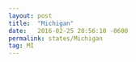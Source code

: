 ```yaml
---
layout: post
title:  "Michigan"
date:   2016-02-25 20:56:10 -0600
permalink: states/Michigan
tag: MI
---
```

